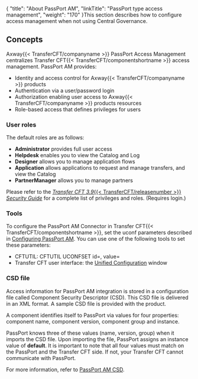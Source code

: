 {
    "title": "About PassPort AM",
    "linkTitle": "PassPort type access management",
    "weight": "170"
}This section describes how to configure access management when not using Central Governance.

## Concepts

Axway{{< TransferCFT/companyname  >}} PassPort Access Management centralizes Transfer CFT{{< TransferCFT/componentshortname  >}} access management. PassPort AM provides:

- Identity and access
    control for Axway{{< TransferCFT/companyname >}} products
- Authentication
    via a user/password login
- Authorization enabling
    user access to Axway{{< TransferCFT/companyname >}} products resources
- Role-based access
    that defines privileges for users

### User roles

The default roles are as follows:

- **Administrator** provides full user access
- **Helpdesk** enables you to view the Catalog and Log
- **Designer** allows you to manage application flows
- **Application** allows applications to request and manage transfers, and view the Catalog
- **PartnerManager** allows you to manage partners

Please refer to the [*Transfer CFT *3.9**{{< TransferCFT/releasenumber  >}} *Security Guide*](https://docs.axway.com/bundle/TransferCFT_38_SecurityGuide_allOS_en_HTML5/page/Content/security_guide/predefined_privileges.htm) for a complete list of privileges and roles. (Requires login.)

### Tools

To configure the PassPort AM Connector in Transfer CFT{{< TransferCFT/componentshortname  >}}, set the uconf
parameters described in [Configuring PassPort AM](configure_passport_am). You can use one of the following tools to set these parameters:

- CFTUTIL: CFTUTIL
    UCONFSET id=, value=
- Transfer CFT user interface:
    the [Unified Configuration](../../admin_intro/uconf/uconf_interface_actions) window

<span id="CSD file"></span>

### CSD file

Access information for PassPort AM integration is stored in a configuration
file called Component Security Descriptor (CSD). This CSD file is delivered in an XML
format. A sample CSD file is provided with
the product.

A component identifies itself to PassPort via values for four properties: component name, component version, component group and instance.

PassPort knows three of these values (name, version, group) when it imports the CSD file. Upon importing the file, PassPort assigns an instance value of **default**. It is important to note that all four values must match on the PassPort and the Transfer CFT side. If not, your Transfer CFT cannot communicate with PassPort.

For more information, refer to [PassPort AM CSD](passport_am_csd).

